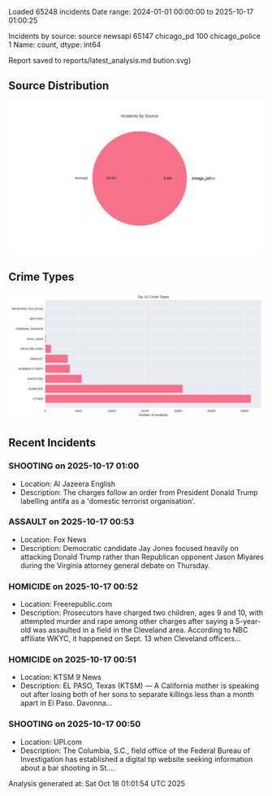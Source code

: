 
Loaded 65248 incidents
Date range: 2024-01-01 00:00:00 to 2025-10-17 01:00:25

Incidents by source:
source
newsapi           65147
chicago_pd          100
chicago_police        1
Name: count, dtype: int64

Report saved to reports/latest_analysis.md
bution.svg)

## Source Distribution
![Source Distribution](images/source_distribution.svg)

## Crime Types
![Crime Types](images/crime_types.svg)

## Recent Incidents

### SHOOTING on 2025-10-17 01:00
- Location: Al Jazeera English
- Description: The charges follow an order from President Donald Trump labelling antifa as a 'domestic terrorist organisation'.


### ASSAULT on 2025-10-17 00:53
- Location: Fox News
- Description: Democratic candidate Jay Jones focused heavily on attacking Donald Trump rather than Republican opponent Jason Miyares during the Virginia attorney general debate on Thursday.


### HOMICIDE on 2025-10-17 00:52
- Location: Freerepublic.com
- Description: Prosecutors have charged two children, ages 9 and 10, with attempted murder and rape among other charges after saying a 5-year-old was assaulted in a field in the Cleveland area. According to NBC affiliate WKYC, it happened on Sept. 13 when Cleveland officers…


### HOMICIDE on 2025-10-17 00:51
- Location: KTSM 9 News
- Description: EL PASO, Texas (KTSM) — A California mother is speaking out after losing both of her sons to separate killings less than a month apart in El Paso. Davonna...


### SHOOTING on 2025-10-17 00:50
- Location: UPI.com
- Description: The Columbia, S.C., field office of the Federal Bureau of Investigation has established a digital tip website seeking information about a bar shooting in St....

Analysis generated at: Sat Oct 18 01:01:54 UTC 2025
